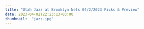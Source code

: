 ```yaml
---
title: "Utah Jazz at Brooklyn Nets 04/2/2023 Picks & Preview"
date: 2023-04-02T22:23:13+03:00
thumbnail:  "jazz.jpg"
---
```


